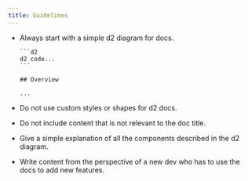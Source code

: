```yaml
---
title: Guidelines
---
```


-   Always start with a simple d2 diagram for docs.

    ````
    ```d2
    d2 code...
    ```

    ## Overview

    ...
    ````

-   Do not use custom styles or shapes for d2 docs.

-   Do not include content that is not relevant to the doc title.
-   Give a simple explanation of all the components described in the d2 diagram.

-   Write content from the perspective of a new dev who has to use the docs to add new features.

```

```
